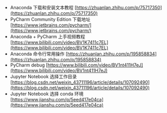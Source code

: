 - Anaconda 下载和安装文本教程 [https://zhuanlan.zhihu.com/p/75717350](https://zhuanlan.zhihu.com/p/75717350)
- PyCharm Community Edition 下载地址 [https://www.jetbrains.com/pycharm/](https://www.jetbrains.com/pycharm/)
- Anaconda + PyCharm 上手视频教程 [https://www.bilibili.com/video/BV1K7411c7EL](https://www.bilibili.com/video/BV1K7411c7EL)
- Anaconda 命令行常用操作 [https://zhuanlan.zhihu.com/p/195858834](https://zhuanlan.zhihu.com/p/195858834)
- PyCharm debug [https://www.bilibili.com/video/BV1nt411H7eJ](https://www.bilibili.com/video/BV1nt411H7eJ)
- Jupyter Notebook 选择工作目录 [https://blog.csdn.net/weixin_43711196/article/details/107092490](https://blog.csdn.net/weixin_43711196/article/details/107092490)
- Jupyter Notebook 选择 conda 环境 [https://www.jianshu.com/p/5eed417e04ca](https://www.jianshu.com/p/5eed417e04ca)
